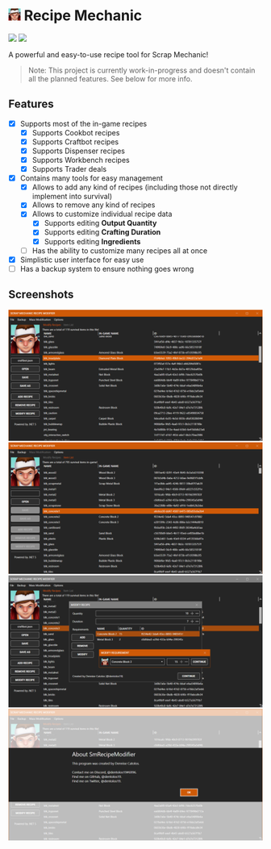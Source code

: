 # <img src="./.github/icon.png" width="24"/> Recipe Mechanic

[![](https://img.shields.io/badge/Powered%20By-.NET-blue?logo=microsoft&style=flat-square)](https://dotnet.microsoft.com)
[![](https://img.shields.io/badge/Made%20With-Visual%20Studio-blue?logo=visual-studio&style=flat-square)](https://visualstudio.microsoft.com)

A powerful and easy-to-use recipe tool for Scrap Mechanic!

> Note: This project is currently work-in-progress and doesn't contain all the planned features. See below for more info.

## Features

* [X] Supports most of the in-game recipes
  * [X] Supports Cookbot recipes
  * [X] Supports Craftbot recipes
  * [X] Supports Dispenser recipes
  * [X] Supports Workbench recipes
  * [X] Supports Trader deals
* [X] Contains many tools for easy management
  * [X] Allows to add any kind of recipes (including those not directly implement into survival)
  * [X] Allows to remove any kind of recipes
  * [X] Allows to customize individual recipe data
    * [X] Supports editing **Output Quantity**
    * [X] Supports editing **Crafting Duration**
    * [X] Supports editing **Ingredients**
  * [ ] Has the ability to customize many recipes all at once
* [X] Simplistic user interface for easy use
* [ ] Has a backup system to ensure nothing goes wrong

## Screenshots

![](./.github/screenshots/0.png)
![](./.github/screenshots/1.png)
![](./.github/screenshots/2.png)
![](./.github/screenshots/3.png)